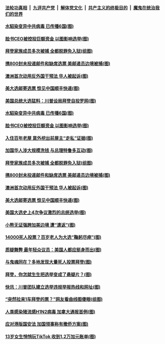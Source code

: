 

####  [法轮功真相](../../../../basic/blob/master/README.md?t=11090602) &nbsp;|&nbsp; [九评共产党](../../../../9ping.md/blob/master/README.md?t=11090602) &nbsp;|&nbsp; [解体党文化](../../../../jtdwh.md/blob/master/README.md?t=11090602)  &nbsp;|&nbsp; [共产主义的终极目的](../../../../gczydzjmd.md/blob/master/README.md?t=11090602) &nbsp;|&nbsp; [魔鬼在统治我们的世界](../../../../mgztzwmdsj.md/blob/master/README.md?t=11090602) 

#### [水貂染变异中共病毒 已传播6国(图)](../pages/p3/951891.md?t=11090602) 

#### [脸书CEO被控投巨额资金 以图影响选举(图)](../pages/p3/951861.md?t=11090602) 

#### [拜登家族成员多次被捕 全都脱罪免入狱(组图)](../pages/p3/951734.md?t=11090602) 

#### [携800封未投递邮件和缺席选票 美邮递员边境被捕(图)](../pages/p3/951742.md?t=11090602) 

#### [澳洲首次动用反外国干预法 华人被起诉(图)](../pages/p3/951743.md?t=11090602) 

#### [美大选邮寄选票 惊见中国顺丰快递(图)](../pages/p3/951733.md?t=11090602) 

#### [美国总统大选猛料：川普设局拜登自投罗网(图)](../pages/p3/951903.md?t=11090602) 

#### [水貂染变异中共病毒 已传播6国(图)](../pages/p3/951891.md?t=11090602) 

#### [脸书CEO被控投巨额资金 以图影响选举(图)](../pages/p3/951861.md?t=11090602) 

#### [入住百年老屋 意外挖出前屋主“走私”证据(图)](../pages/p3/951858.md?t=11090602) 

#### [加国华人涉大规模洗钱 与总理特鲁多互动(图)](../pages/p3/951854.md?t=11090602) 

#### [拜登家族成员多次被捕 全都脱罪免入狱(组图)](../pages/p3/951734.md?t=11090602) 

#### [携800封未投递邮件和缺席选票 美邮递员边境被捕(图)](../pages/p3/951742.md?t=11090602) 

#### [澳洲首次动用反外国干预法 华人被起诉(图)](../pages/p3/951743.md?t=11090602) 

#### [美大选邮寄选票 惊见中国顺丰快递(图)](../pages/p3/951733.md?t=11090602) 

#### [美国大选史上4次争议激烈的总统选举(图)](../pages/p3/951627.md?t=11090602) 

#### [小熊无证强跨加美边境 遭“遣返”(图)](../pages/p3/951724.md?t=11090602) 

#### [14000死人投票？百岁老人为大选“鞠躬尽瘁”(图)](../pages/p3/951722.md?t=11090602) 

#### [质疑舞弊 最年轻众议员：美国人都应挺身而出(图)](../pages/p3/951569.md?t=11090602) 

#### [与鬼魂同在？多地发现大量死人投票拜登(图)](../pages/p3/951681.md?t=11090602) 

#### [拜登，你怎就生生把选举变成了悬疑片？(图)](../pages/p3/951603.md?t=11090602) 

#### [快讯：川普团队建立选举违规举报热线和网址(图)](../pages/p3/951625.md?t=11090602) 

#### [“突然拉来1车拜登的票？”网友看曲线图傻眼(组图)](../pages/p3/951582.md?t=11090602) 

#### [人类感染猪流感H1N2病毒 加拿大通报首例(图)](../pages/p3/951587.md?t=11090602) 

#### [应对港版国安法 加国领事称有撤侨方案(图)](../pages/p3/951586.md?t=11090602) 

#### [13岁女生悄悄玩TikTok 收到1.2万加元账单(图)](../pages/p3/951574.md?t=11090602) 

